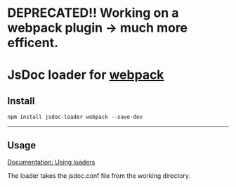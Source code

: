 # DEPRECATED!! Working on a webpack plugin -> much more efficent.
# JsDoc loader for [webpack](http://webpack.github.io/)

## Install

`npm install jsdoc-loader webpack --save-dev`

---

## Usage

[Documentation: Using loaders](http://webpack.github.io/docs/using-loaders.html)

The loader takes the jsdoc.conf file from the working directory.
